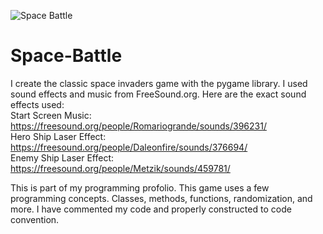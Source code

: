 ![Space Battle](https://www.kingcastro.com/wp-content/uploads/2022/01/startBG.png) 

# Space-Battle

I create the classic space invaders game with the pygame library. I used sound effects and music from FreeSound.org. Here are the exact sound effects used: \
Start Screen Music: https://freesound.org/people/Romariogrande/sounds/396231/  \
Hero Ship Laser Effect: https://freesound.org/people/Daleonfire/sounds/376694/  \
Enemy Ship Laser Effect: https://freesound.org/people/Metzik/sounds/459781/


This is part of my programming profolio. This game uses a few programming concepts. Classes, methods, functions, randomization, and more. I have commented my code and properly constructed to code convention. 
